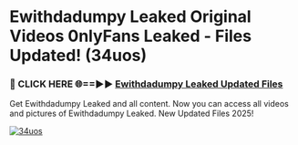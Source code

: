 # Ewithdadumpy Leaked Original Videos 0nlyFans Leaked - Files Updated! (34uos)

<h3>🔴 CLICK HERE 🌐==►► <a href="https://tinyurl.com/2wckxsce" rel="nofollow">Ewithdadumpy Leaked Updated Files</a></h3>

Get Ewithdadumpy Leaked and all content. Now you can access all videos and pictures of Ewithdadumpy Leaked. New Updated Files 2025!

[![34uos](https://i.imgur.com/AFduVYN.gif)](https://tinyurl.com/2wckxsce)
